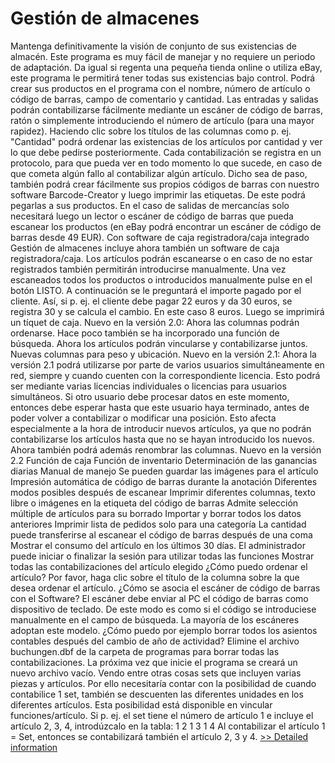 # Gestión de almacenes
Mantenga definitivamente la visión de conjunto de sus existencias de almacén. Este programa es muy fácil de manejar y no requiere un periodo de adaptación. Da igual si regenta una pequeña tienda online o utiliza eBay, este programa le permitirá tener todas sus existencias bajo control. Podrá crear sus productos en el programa con el nombre, número de artículo o código de barras, campo de comentario y cantidad. Las entradas y salidas podrán contabilizarse fácilmente mediante un escáner de código de barras, ratón o simplemente introduciendo el número de artículo (para una mayor rapidez). Haciendo clic sobre los títulos de las columnas como p. ej. "Cantidad" podrá ordenar las existencias de los artículos por cantidad y ver lo que debe pedirse posteriormente. Cada contabilización se registra en un protocolo, para que pueda ver en todo momento lo que sucede, en caso de que cometa algún fallo al contabilizar algún artículo. Dicho sea de paso, también podrá crear fácilmente sus propios códigos de barras con nuestro software Barcode-Creator y luego imprimir las etiquetas. De este podrá pegarlas a sus productos. En el caso de salidas de mercancías solo necesitará luego un lector o escáner de código de barras que pueda escanear los productos (en eBay podrá encontrar un escáner de código de barras desde 49 EUR). Con software de caja registradora/caja integrado Gestión de almacenes incluye ahora también un software de caja registradora/caja. Los artículos podrán escanearse o en caso de no estar registrados también permitirán introducirse manualmente. Una vez escaneados todos los productos o introducidos manualmente pulse en el botón LISTO. A continuación se le preguntará el importe pagado por el cliente. Así, si p. ej. el cliente debe pagar 22 euros y da 30 euros, se registra 30 y se calcula el cambio. En este caso 8 euros. Luego se imprimirá un tíquet de caja. Nuevo en la versión 2.0: Ahora las columnas podrán ordenarse. Hace poco también se ha incorporado una función de búsqueda. Ahora los artículos podrán vincularse y contabilizarse juntos. Nuevas columnas para peso y ubicación. Nuevo en la versión 2.1: Ahora la versión 2.1 podrá utilizarse por parte de varios usuarios simultáneamente en red, siempre y cuando cuenten con la correspondiente licencia. Esto podrá ser mediante varias licencias individuales o licencias para usuarios simultáneos. Si otro usuario debe procesar datos en este momento, entonces debe esperar hasta que este usuario haya terminado, antes de poder volver a contabilizar o modificar una posición. Esto afecta especialmente a la hora de introducir nuevos artículos, ya que no podrán contabilizarse los artículos hasta que no se hayan introducido los nuevos. Ahora también podrá además renombrar las columnas. Nuevo en la versión 2.2 Función de caja Función de inventario Determinación de las ganancias diarias Manual de manejo Se pueden guardar las imágenes para el artículo Impresión automática de código de barras durante la anotación Diferentes modos posibles después de escanear Imprimir diferentes columnas, texto libre o imágenes en la etiqueta del código de barras Admite selección múltiple de artículos para su borrado Importar y borrar todos los datos anteriores Imprimir lista de pedidos solo para una categoría La cantidad puede transferirse al escanear el código de barras después de una coma Mostrar el consumo del artículo en los últimos 30 días. El administrador puede iniciar o finalizar la sesión para utilizar todas las funciones Mostrar todas las contabilizaciones del artículo elegido ¿Cómo puedo ordenar el artículo? Por favor, haga clic sobre el título de la columna sobre la que desea ordenar el artículo. ¿Cómo se asocia el escáner de código de barras con el Software? El escáner debe enviar al PC el código de barras como dispositivo de teclado. De este modo es como si el código se introduciese manualmente en el campo de búsqueda. La mayoría de los escáneres adoptan este modelo. ¿Cómo puedo por ejemplo borrar todos los asientos contables después del cambio de año de actividad? Elimine el archivo buchungen.dbf de la carpeta de programas para borrar todas las contabilizaciones. La próxima vez que inicie el programa se creará un nuevo archivo vacío. Vendo entre otras cosas sets que incluyen varias piezas y artículos. Por ello necesitaría contar con la posibilidad de cuando contabilice 1 set, también se descuenten las diferentes unidades en los diferentes artículos. Esta posibilidad está disponible en vincular funciones/artículo. Si p. ej. el set tiene el número de artículo 1 e incluye el artículo 2, 3, 4, introdúzcalo en la tabla: 1 2 1 3 1 4 Al contabilizar el artículo 1 = Set, entonces se contabilizará también el artículo 2, 3 y 4.
[>> Detailed information](https://secure.shareit.com/shareit/product.html?productid=300501135&affiliateid=200057808)